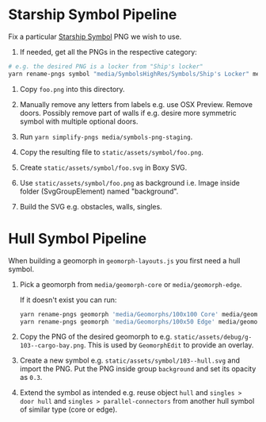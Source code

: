 # Starship Symbol Pipeline

Fix a particular [Starship Symbol](http://travellerrpgblog.blogspot.com/2020/08/starship-symbols-book.html) PNG we wish to use.

1. If needed, get all the PNGs in the respective category:
```sh
# e.g. the desired PNG is a locker from "Ship's locker"
yarn rename-pngs symbol "media/SymbolsHighRes/Symbols/Ship's Locker" media/symbol-ships-locker
```

1. Copy `foo.png` into this directory.

1. Manually remove any letters from labels e.g. use OSX Preview.
   Remove doors.
   Possibly remove part of walls if e.g. desire more symmetric symbol with multiple optional doors.

1. Run `yarn simplify-pngs media/symbols-png-staging`.

1. Copy the resulting file to `static/assets/symbol/foo.png`.

1. Create `static/assets/symbol/foo.svg` in Boxy SVG.

1. Use `static/assets/symbol/foo.png` as background i.e. Image inside folder (SvgGroupElement) named "background".

1. Build the SVG e.g. obstacles, walls, singles.


# Hull Symbol Pipeline

When building a geomorph in `geomorph-layouts.js` you first need a hull symbol.

1. Pick a geomorph from `media/geomorph-core` or `media/geomorph-edge`.
   
   If it doesn't exist you can run:
   ```sh
   yarn rename-pngs geomorph 'media/Geomorphs/100x100 Core' media/geomorph-core
   yarn rename-pngs geomorph 'media/Geomorphs/100x50 Edge' media/geomorph-edge
   ```

2. Copy the PNG of the desired geomorph to e.g. `static/assets/debug/g-103--cargo-bay.png`.
   This is used by `GeomorphEdit` to provide an overlay.

3. Create a new symbol e.g. `static/assets/symbol/103--hull.svg` and import the PNG.
   Put the PNG inside group `background` and set its opacity as `0.3`.

4. Extend the symbol as intended e.g. reuse object `hull` and `singles > door hull` and `singles > parallel-connectors` from another hull symbol of similar type (core or edge).
